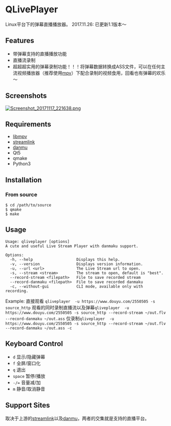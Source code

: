 # QLivePlayer
Linux平台下的弹幕直播播放器。
2017.11.26: 已更新1.1版本～
## Features
* 带弹幕支持的直播播放功能
* 直播流录制
* 超超超实用的弹幕录制功能！！！将弹幕数据转换成ASS文件，可以在任何主流视频播放器（推荐使用[mpv](https://mpv.io)）下配合录制的视频食用，回看也有弹幕的欢乐～
## Screenshots
[![Screenshot_20171117_221638.png](https://i.loli.net/2017/11/18/5a0f94bf383cc.png)](https://i.loli.net/2017/11/18/5a0f94bf383cc.png)




























## Requirements
* [libmpv](https://github.com/mpv-player/mpv)
* [streamlink](https://github.com/streamlink/streamlink)
* [danmu](https://github.com/littlecodersh/danmu)
* Qt5
* qmake
* Python3
## Installation
### From source
```
$ cd /path/to/source
$ qmake
$ make
```
## Usage
```
Usage: qliveplayer [options]
A cute and useful Live Stream Player with danmaku support.

Options:
  -h, --help                   Displays this help.
  -v, --version                Displays version information.
  -u, --url <url>              The Live Stream url to open.
  -s, --stream <stream>        The stream to open, default is "best".
  --record-stream <filepath>   File to save recorded stream
  --record-danmaku <filepath>  File to save recorded danmaku
  -c, --without-gui            CLI mode, available only with recording.

```
Example:
直接观看 `qliveplayer  -u https://www.douyu.com/2550505 -s source_http`
观看的同时录制直播流以及弹幕`qliveplayer  -u https://www.douyu.com/2550505 -s source_http --record-stream ~/out.flv --record-danmaku ~/out.ass`
仅录制`qliveplayer  -u https://www.douyu.com/2550505 -s source_http --record-stream ~/out.flv --record-danmaku ~/out.ass -c`
## Keyboard Control
* `d` 显示/隐藏弹幕
* `f` 全屏/窗口化
* `q` 退出
* `space` 暂停/播放
* `-/=` 音量减/加
* `m` 静音/取消静音
## Support Sites
取决于上游的[streamlink](https://github.com/streamlink/streamlink)以及[danmu](https://github.com/littlecodersh/danmu)，两者的交集就是支持的直播平台。
